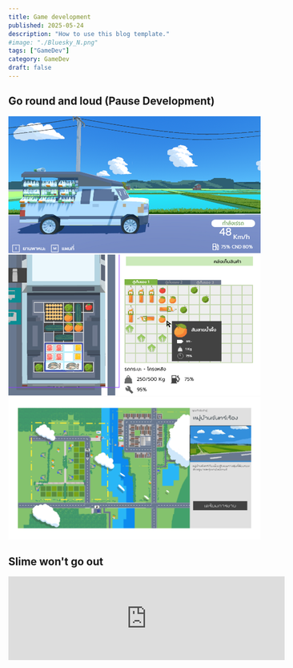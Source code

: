 ```yaml
---
title: Game development
published: 2025-05-24
description: "How to use this blog template."
#image: "./Bluesky_N.png"
tags: ["GameDev"]
category: GameDev
draft: false
---
```


## Go round and loud (Pause Development)
![alt text](c.png)
![alt text](c2.png)
![alt text](<GO Round And Loud TIJ Pitch.png>)
## Slime won't go out
<iframe frameborder="0" src="https://itch.io/embed/2321390" width="552" height="167"><a href="https://nonthnatsu.itch.io/slime-wont-go-out">Slime won&#039;t go out by NonthNatsu</a></iframe>
